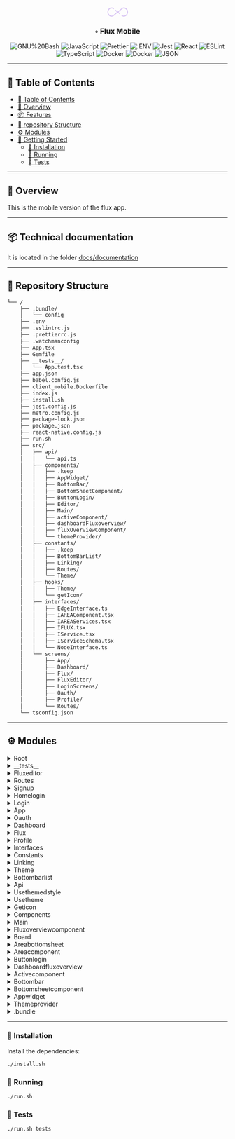<div align="center">
<h1 align="center">
<svg width="47" height="21" viewBox="0 0 47 21" fill="none" xmlns="http://www.w3.org/2000/svg">
<g id="logos:flux">
<g clip-path="url(#clip0_123_558)">
<path id="Vector" d="M37.6428 6.16536e-06C35.8672 -0.00215703 34.1281 0.564959 32.6305 1.63451L23.4998 9.15456L18.6871 5.19133C18.397 5.71921 18.1051 6.2438 17.8257 6.78692C17.7583 6.91765 17.6959 7.05004 17.6296 7.18056L21.6523 10.4932L13.211 17.4442C12.0549 18.253 10.7194 18.6814 9.35667 18.6805C5.3312 18.6805 2.0557 15.0078 2.0557 10.4932C2.0557 5.97842 5.33065 2.30589 9.35667 2.30589C10.7194 2.30464 12.055 2.73297 13.211 3.54201L14.0501 4.23254C14.3969 3.56054 14.7562 2.90418 15.1189 2.25256L14.369 1.63492C12.8714 0.565178 11.1322 -0.00182359 9.35667 0.000829695C4.18943 0.000623812 0 4.69865 0 10.4932C0 16.2878 4.18888 20.9856 9.35667 20.9856C11.1322 20.9879 12.8713 20.4209 14.369 19.3513L23.5 11.8317L28.3313 15.8103C28.6272 15.2666 28.9224 14.721 29.2145 14.1526C29.2724 14.0399 29.3247 13.9282 29.3818 13.8153L25.3479 10.4932L33.7886 3.54201C34.9448 2.73338 36.2803 2.30509 37.643 2.30589C41.669 2.30589 44.9439 5.97842 44.9439 10.4932C44.9439 15.0078 41.669 18.6805 37.643 18.6805C36.2802 18.6817 34.9447 18.2533 33.7886 17.4442L32.9617 16.7634C32.6161 17.4308 32.2624 18.0928 31.9005 18.7493L32.6312 19.3505C34.1287 20.4204 35.8679 20.9876 37.6435 20.9852C42.8108 20.9852 47.0002 16.2869 47.0002 10.4926C46.9995 4.69804 42.8106 6.16536e-06 37.6428 6.16536e-06Z" fill="#D9C6F4"/>
</g>
</g>
<defs>
<clipPath id="clip0_123_558">
<rect width="47" height="21" fill="white"/>
</clipPath>
</defs>
</svg>
<br></h1>
<h3>◦ Flux Mobile</h3>

<p align="center">
<img src="https://img.shields.io/badge/GNU%20Bash-4EAA25.svg?style=flat-square&logo=GNU-Bash&logoColor=white" alt="GNU%20Bash" />
<img src="https://img.shields.io/badge/JavaScript-F7DF1E.svg?style=flat-square&logo=JavaScript&logoColor=black" alt="JavaScript" />
<img src="https://img.shields.io/badge/Prettier-F7B93E.svg?style=flat-square&logo=Prettier&logoColor=black" alt="Prettier" />
<img src="https://img.shields.io/badge/.ENV-ECD53F.svg?style=flat-square&logo=dotenv&logoColor=black" alt=".ENV" />
<img src="https://img.shields.io/badge/Jest-C21325.svg?style=flat-square&logo=Jest&logoColor=white" alt="Jest" />
<img src="https://img.shields.io/badge/React-61DAFB.svg?style=flat-square&logo=React&logoColor=black" alt="React" />

<img src="https://img.shields.io/badge/ESLint-4B32C3.svg?style=flat-square&logo=ESLint&logoColor=white" alt="ESLint" />
<img src="https://img.shields.io/badge/TypeScript-3178C6.svg?style=flat-square&logo=TypeScript&logoColor=white" alt="TypeScript" />
<img src="https://img.shields.io/badge/Docker-2496ED.svg?style=flat-square&logo=Docker&logoColor=white" alt="Docker" />
<img src="https://img.shields.io/badge/Docker-2496ED.svg?style=flat-square&logo=Docker&logoColor=white" alt="Docker" />
<img src="https://img.shields.io/badge/JSON-000000.svg?style=flat-square&logo=JSON&logoColor=white" alt="JSON" />
</p>
</div>

---

## 📖 Table of Contents
- [📖 Table of Contents](#-table-of-contents)
- [📍 Overview](#-overview)
- [📦 Features](#-features)
- [📂 repository Structure](#-repository-structure)
- [⚙️ Modules](#modules)
- [🚀 Getting Started](#-getting-started)
    - [🔧 Installation](#-installation)
    - [🤖 Running ](#-running-)
    - [🧪 Tests](#-tests)

---


## 📍 Overview

This is the mobile version of the flux app.

---

## 📦 Technical documentation

It is located in the folder [docs/documentation](/App/docs/documentation)

---


## 📂 Repository Structure

```sh
└── /
    ├── .bundle/
    │   └── config
    ├── .env
    ├── .eslintrc.js
    ├── .prettierrc.js
    ├── .watchmanconfig
    ├── App.tsx
    ├── Gemfile
    ├── __tests__/
    │   └── App.test.tsx
    ├── app.json
    ├── babel.config.js
    ├── client_mobile.Dockerfile
    ├── index.js
    ├── install.sh
    ├── jest.config.js
    ├── metro.config.js
    ├── package-lock.json
    ├── package.json
    ├── react-native.config.js
    ├── run.sh
    ├── src/
    │   ├── api/
    │   │   └── api.ts
    │   ├── components/
    │   │   ├── .keep
    │   │   ├── AppWidget/
    │   │   ├── BottomBar/
    │   │   ├── BottomSheetComponent/
    │   │   ├── ButtonLogin/
    │   │   ├── Editor/
    │   │   ├── Main/
    │   │   ├── activeComponent/
    │   │   ├── dashboardFluxoverview/
    │   │   ├── fluxOverviewComponent/
    │   │   └── themeProvider/
    │   ├── constants/
    │   │   ├── .keep
    │   │   ├── BottomBarList/
    │   │   ├── Linking/
    │   │   ├── Routes/
    │   │   └── Theme/
    │   ├── hooks/
    │   │   ├── Theme/
    │   │   └── getIcon/
    │   ├── interfaces/
    │   │   ├── EdgeInterface.ts
    │   │   ├── IAREAComponent.tsx
    │   │   ├── IAREAServices.tsx
    │   │   ├── IFLUX.tsx
    │   │   ├── IService.tsx
    │   │   ├── IServiceSchema.tsx
    │   │   └── NodeInterface.ts
    │   └── screens/
    │       ├── App/
    │       ├── Dashboard/
    │       ├── Flux/
    │       ├── FluxEditor/
    │       ├── LoginScreens/
    │       ├── Oauth/
    │       ├── Profile/
    │       └── Routes/
    └── tsconfig.json

```

---


## ⚙️ Modules

<details closed><summary>Root</summary>

| File                               | Summary                                                                                                                                                                                                                                                                                                                                                                                                                                                                                                                                                                                                    |
| ---                                | ---                                                                                                                                                                                                                                                                                                                                                                                                                                                                                                                                                                                                        |
| [react-native.config.js]({file})   | The code in the "react-native.config.js" file sets the project configuration for React Native. It specifies that the project has separate configurations for iOS and Android. Additionally, it specifies that the project uses custom fonts located in the "./assets/fonts/" directory as assets.                                                                                                                                                                                                                                                                                                          |
| [jest.config.js]({file})           | The `jest.config.js` file is used for configuring the testing framework Jest. In this specific code snippet, the file is exporting an object with a single property `preset` set to `'react-native'`. The value `'react-native'` specifies that Jest should use the preset configuration for testing React Native applications.                                                                                                                                                                                                                                                                            |
| [app.json]({file})                 | The code provided is a directory tree structure of a project. It includes various files and folders such as configuration files (.env,.eslintrc.js, prettierrc.js), test files (__tests__), application source code (src/), and other project-related files. The specific code snippet shows the content of the app.json file, which includes the project name as "app" and the display name as "App.                                                                                                                                                                                                      |
| [.prettierrc.js]({file})           | The code in the.prettierrc.js file is configuring the formatting rules for code styling using Prettier. It specifies that arrow function parameters should have no parentheses, curly brackets should be on the same line as the corresponding code block, there should be no spacing between brackets, single quotes should be used for strings, and trailing commas should be added to all elements in an array or object.                                                                                                                                                                               |
| [package.json]({file})             | The code represents a directory tree structure of a project along with the package.json file. The directory contains various files and folders related to a React Native app. The package.json file lists the project dependencies, devDependencies, and scripts for running, testing, and linting the app.                                                                                                                                                                                                                                                                                                |
| [metro.config.js]({file})          | The code in the `metro.config.js` file is used to configure Metro, which is the JavaScript bundler that React Native uses. The code sets the transformer property to specify that a specific Babel transformer should be used for SVG files. The resolver property is used to filter out SVG files from the list of asset extensions and add "svg" as a source extension. Overall, this code configures Metro to handle SVG files in a React Native application.                                                                                                                                           |
| [.watchmanconfig]({file})          | This code represents an empty configuration file named `.watchmanconfig` located in the root directory of a project. It is part of a larger directory structure that includes various files and directories related to a React Native application, such as configuration files (`babel.config.js`, `jest.config.js`, `metro.config.js`), source code (`App.tsx`, `api/`, `components/`, `constants/`, `hooks/`, `interfaces/`, `screens/`), and other project-related files (`Gemfile`, `package.json`, `tsconfig.json`). However, this specific file does not contain any code or configuration settings. |
| [package-lock.json]({file})        | The directory tree represents a codebase for a mobile application. It includes files and folders related to the project's configuration, dependencies (e.g., Gemfile, package.json), testing (__tests__), and deployment (Dockerfile). The main source code resides in the'src' folder, which is organized into subfolders for API, components, constants, hooks, interfaces, and screens. These folders contain the necessary code for the application's functionality, such as API requests, UI components, constants, hooks, and screens for different app sections (e.g., login, dashboard, flux).     |
| [install.sh]({file})               | The code in the `install.sh` file is a shell script that runs the command `npm install`. It is used to install the necessary dependencies for the project.                                                                                                                                                                                                                                                                                                                                                                                                                                                 |
| [run.sh]({file})                   | The code in the "run.sh" file is a shell script that determines what command to run based on the input parameter. If the parameter is "tests", it runs the "npm run test" command. Otherwise, it runs the "npm run start" command. This script is used to execute either the test suite or the application based on the command-line input.                                                                                                                                                                                                                                                                |
| [Gemfile]({file})                  | The code in the Gemfile sets the source to a Ruby Gems repository and defines the minimum required Ruby version as 2.6.10 or higher. It also specifies the cocoapods gem with a version constraint of approximately 1.12. This file is typically used in Ruby projects to manage and install dependencies.                                                                                                                                                                                                                                                                                                 |
| [App.tsx]({file})                  | The code is a React Native app with a directory tree structure. The main functionality is to render the `App` component, which is wrapped in a `ThemeProvider` component. The `App` component imports and renders the `Main` component, and also configures the `GoogleSignin` library. The code enables screens optimization and imports various styles and constants from different files within the project.                                                                                                                                                                                            |
| [index.js]({file})                 | The code is a React Native entry point that registers the main component of the app. It imports the `App` component from the `App.tsx` file and the `appName` from the `app.json` file. The `AppRegistry.registerComponent` function is then used to register the `App` component with the specified `appName`, allowing it to be rendered as the root component of the React Native app.                                                                                                                                                                                                                  |
| [.env]({file})                     | The code above represents a directory tree structure of a project. It consists of various files and folders related to a mobile application development project. The specific code snippet is from the.env file, which contains a configuration value defining the API URL for the application. The API URL is set to "http://10.0.2.2:8000", which presumably represents the backend server that the mobile application communicates with.                                                                                                                                                                |
| [client_mobile.Dockerfile]({file}) | The code is a Dockerfile for building a mobile client application. It sets up the environment by installing system dependencies, Java, Node.js, and Android SDK. It also installs Gradle, sets environment variables, and copies the application code. Finally, it runs the necessary commands to build the release version of the application.                                                                                                                                                                                                                                                            |
| [babel.config.js]({file})          | The code in the `babel.config.js` file sets the presets and plugins for a React Native application. It uses the preset `module:metro-react-native-babel-preset` and the plugins `react-native-reanimated/plugin` and `module:react-native-dotenv`.                                                                                                                                                                                                                                                                                                                                                         |
| [.eslintrc.js]({file})             | The code in the `.eslintrc.js` file exports a configuration object for ESLint, a tool used for static code analysis. The `root` property is set to `true`, indicating that this is the root configuration file. The `extends` property specifies that the configuration should inherit from the `@react-native` preset. This preset includes rules specifically designed for React Native projects, ensuring code quality and adherence to best practices.                                                                                                                                                 |
| [tsconfig.json]({file})            | The code represents the directory tree structure of a project. It includes various configuration files, source code files, test files, and other assets. The specific file "tsconfig.json" contains a JSON object that extends the default typescript configuration for react-native projects and specifies the files and directories to be included for compilation.                                                                                                                                                                                                                                      |

</details>

<details closed><summary>__tests__</summary>

| File                   | Summary                                                                                                                                                                                                                                                                                               |
| ---                    | ---                                                                                                                                                                                                                                                                                                   |
| [App.test.tsx]({file}) | The provided code is a unit test for the `App` component in a React Native application. It uses the `react-native` library along with additional dependencies like `@jest/globals` and `react-test-renderer`. The test simply renders the `App` component and verifies that it is rendered correctly. |

</details>

<details closed><summary>Fluxeditor</summary>

| File                | Summary                                                                                                                                                                                                                                                                                                                                                                                                                                                                                                               |
| ---                 | ---                                                                                                                                                                                                                                                                                                                                                                                                                                                                                                                   |
| [index.tsx]({file}) | The code is a React Native screen component called FluxEditor. It imports various dependencies such as navigation props, text input, touchable opacity, and SVG icons. The component renders a view that displays a board with a title, which can be edited by the user. It also handles navigation options and includes styling using themed stylesheets. The component receives navigation props and a route as parameters, allowing it to determine whether to display the board with or without a flux parameter. |

</details>

<details closed><summary>Routes</summary>

| File                | Summary                                                                                                                                                                                                                                                                                                                                                                                                                                                                                                                                                    |
| ---                 | ---                                                                                                                                                                                                                                                                                                                                                                                                                                                                                                                                                        |
| [index.tsx]({file}) | The code is a React Native application that handles navigation within the app. It uses the React Navigation library to create a navigation stack and a bottom bar. The Routes component returns the app routes based on the user's logged-in state. If the user is logged in, it displays the BottomBar component and the routes defined in the RoutesList constant. If the user is not logged in, it displays a loading indicator and the HomeLogin screen. The code also includes imports and configurations necessary for the app to function properly. |
| [index.ts]({file})  | The code provided defines an array of routes for a React Native application. Each route consists of a name, a component to render, and options for the header display. The routes include Login, FluxEditor, Signup, and HomeLogin. These routes are used to navigate between different screens in the application.                                                                                                                                                                                                                                        |

</details>

<details closed><summary>Signup</summary>

| File                | Summary                                                                                                                                                                                                                                                                                                                                                                                                                                                                                                                                                              |
| ---                 | ---                                                                                                                                                                                                                                                                                                                                                                                                                                                                                                                                                                  |
| [index.tsx]({file}) | The code is a React Native component for a sign-up page in a mobile application. It imports necessary dependencies and components, including styled components and API functions. It utilizes hooks to manage state and theming. The component includes a form for users to enter their name, surname, email, and password, and a button to submit the form. If there are any errors during the sign-up process, the error message is displayed. The component is wrapped in various view components and styles to create the layout and design of the sign-up page. |

</details>

<details closed><summary>Homelogin</summary>

| File                | Summary                                                                                                                                                                                                                                                                                                                                                                                                                                     |
| ---                 | ---                                                                                                                                                                                                                                                                                                                                                                                                                                         |
| [index.tsx]({file}) | The code is a React Native component that represents a Home Login page. It imports various styles, components, and hooks from different directories in the project. The `HomeLogin` function is the main component that renders the login page UI. It includes a header, two buttons for signing up and logging in, and some styling. It also includes functionality to handle Google Sign-In, with error handling for different scenarios. |

</details>

<details closed><summary>Login</summary>

| File                | Summary                                                                                                                                                                                                                                                                                                                                                                                                                                                                                                                                                                          |
| ---                 | ---                                                                                                                                                                                                                                                                                                                                                                                                                                                                                                                                                                              |
| [index.tsx]({file}) | This code represents a React Native screen component for a login page. It imports various components and hooks, including styles and themes. The screen consists of a ScrollView containing a View, which holds the login page elements such as a logo, email and password input fields, a login button, and a link to sign up. The input values are stored in the "data" state variable, and any errors are stored in the "error" state variable. On a successful login, the user token is saved using EncryptedStorage, and the user is navigated to the bottom bar component. |

</details>

<details closed><summary>App</summary>

| File                | Summary                                                                                                                                                                                                                                                                                                                                                                                                                        |
| ---                 | ---                                                                                                                                                                                                                                                                                                                                                                                                                            |
| [index.tsx]({file}) | The code above is for the App page of a mobile application. It imports necessary components from react-native and other modules. The page displays a list of usable applications categorized as "Actions" and "Reactions". The data is fetched from an API and displayed in a flatlist. The page also includes styling based on the selected theme. Overall, the code handles the rendering and functionality of the App page. |

</details>

<details closed><summary>Oauth</summary>

| File                | Summary                                                                                                                                                                                                                                                                                                                                                                                                                                                                                                                                                                                                                                                                                                                                                                                                                                                               |
| ---                 | ---                                                                                                                                                                                                                                                                                                                                                                                                                                                                                                                                                                                                                                                                                                                                                                                                                                                                   |
| [index.tsx]({file}) | The code is part of a React Native application and is located in the `src/screens/Oauth/index.tsx` file. The `Oauth` component is a screen that is rendered when the user needs to complete an OAuth authentication process. It makes use of the `useEffect` hook to execute an asynchronous `oauthAuthorize` function defined in `../../api/api.ts` when the component mounts. The `oauthAuthorize` function takes in a service (provided as a parameter from the previous screen) and a query string extracted from the current URL path. Upon successful completion, the component navigates back by popping two screens from the navigation stack. Otherwise, an error occurs and the same navigation action is performed.The component's layout consists of a centered container with a single text element displaying "Loading..." in a specific font and size. |

</details>

<details closed><summary>Dashboard</summary>

| File                | Summary                                                                                                                                                                                                                                                                                               |
| ---                 | ---                                                                                                                                                                                                                                                                                                   |
| [index.tsx]({file}) | The code represents the Dashboard page of a mobile app. It imports various components, hooks, and APIs. The page displays a list of active flux and all flux. It allows the user to add new flux and navigate to the Flux Editor page. The code also includes sorting and refreshing functionalities. |

</details>

<details closed><summary>Flux</summary>

| File                | Summary                                                                                                                                                                                                                                                                                                                                                                                                                    |
| ---                 | ---                                                                                                                                                                                                                                                                                                                                                                                                                        |
| [index.tsx]({file}) | The code is a React Native component that represents a Flux page in a mobile app. It renders a list of Flux items fetched from an API, along with options to edit or delete them. The page also allows the user to add a new Flux item. The component uses various hooks and dependencies such as navigation, theming, and encrypted storage. It includes styling and layout adjustments based on the device's dimensions. |

</details>

<details closed><summary>Profile</summary>

| File                | Summary                                                                                                                                                                                                                                                                                                                                |
| ---                 | ---                                                                                                                                                                                                                                                                                                                                    |
| [index.tsx]({file}) | The code represents a Profile page in a mobile application. It imports various dependencies and defines types for the navigation. The page displays user information and connected applications. The user can disconnect from an application or connect to new ones. The page also uses styles and themes to customize the appearance. |

</details>

<details closed><summary>Interfaces</summary>

| File                         | Summary                                                                                                                                                                                                                                                                                                                                                                                                                                                                                                                                                                                                                                                           |
| ---                          | ---                                                                                                                                                                                                                                                                                                                                                                                                                                                                                                                                                                                                                                                               |
| [EdgeInterface.ts]({file})   | The code in the file `EdgeInterface.ts` defines an interface called `Edge`. This interface represents an edge between two nodes in a graph. It has properties such as `id`, `nodeStartId`, `nodeEndId`, `inputIndex`, and `outputIndex` which are used to identify and track the edge. It also has properties `prevStartPos`, `currStartPos`, `prevEndPos`, `currEndPos` which represent the previous and current positions of the start and end points of the edge.                                                                                                                                                                                              |
| [IServiceSchema.tsx]({file}) | The code defines an interface called `IServiceSchema` in the file `src/interfaces/IServiceSchema.tsx`. It represents the schema for a service, which has properties such as an `id`, `name`, `description`, and `type`. The `type` can be either "action" or "reaction". It also has `inputsData` and `outputData` properties, which are arrays. The `inputsData` array contains objects representing the input parameters for the service, including properties like `id`, `name`, `inputType`, `type`, and `required`. The `outputData` array contains objects representing the output data of the service, including properties like `id`, `name`, and `type`. |
| [NodeInterface.ts]({file})   | The code defines an interface called "Node" in the file "NodeInterface.ts" located in the "src/interfaces" directory. The interface specifies the properties and their types for a node object in a graph. These properties include an ID, the number of input and output connections, previous and current position coordinates, the type of the node, IDs of the input and output edges associated with the node, and the title and image of the node.                                                                                                                                                                                                          |
| [IService.tsx]({file})       | The code is defining an interface called "IService" that has a single property called "action" that is an array of strings and a property called "reaction" that is also an array of strings.                                                                                                                                                                                                                                                                                                                                                                                                                                                                     |
| [IAREAComponent.tsx]({file}) | The code defines an interface called IAREAComponent in the file src/interfaces/IAREAComponent.tsx. This interface is used to define the structure and properties of an AREA component, which represents a specific feature or functionality in the application. It includes properties for the component's name, default value, type (reaction or action), SVG representation, service ID, sub-service, and service schema. The interface also exports the IAREAComponent interface for use in other parts of the code.                                                                                                                                           |
| [IAREAServices.tsx]({file})  | The code defines an interface in TypeScript called `IAREAServices`. This interface has three properties: `id`, `name`, and `description`, all of which are of type `string`. It is used to define the structure of an object that represents various services in the `AREAS` domain.                                                                                                                                                                                                                                                                                                                                                                              |
| [IFLUX.tsx]({file})          | The code above in the file "src/interfaces/IFLUX.tsx" defines an interface called `IFLUX`. It contains properties that describe the structure of a flux (flow) in a system. It includes an `id`, `name`, `description`, and an array of `nodes`, each representing a component in the flux. Each node has properties such as `id`, `numberInputs`, `numberOutputs`, `service`, `subService`, `subServiceId`, etc. It also has an array of `edges`, each representing a connection between two nodes in the flux. The interface is exported at the end of the file.                                                                                                |

</details>

<details closed><summary>Constants</summary>

| File            | Summary                                                                                                                                                                                                                                   |
| ---             | ---                                                                                                                                                                                                                                       |
| [.keep]({file}) | The code represents an empty file named ".keep" located in the "src/constants" directory of a project. This file is typically used to keep an empty directory in version control systems and ensure the directory structure is preserved. |

</details>

<details closed><summary>Linking</summary>

| File               | Summary                                                                                                                                                                                                                                                                                                                                                                                                                                     |
| ---                | ---                                                                                                                                                                                                                                                                                                                                                                                                                                         |
| [index.ts]({file}) | The code provides a configuration for deep linking in a React Native app. It defines the paths and parameters for deep linking to different screens in the app. In this specific code, it sets up a deep linking path for the "Oauth" screen, with a parameter for the "service". The "service" parameter is parsed and used in the deep linking URL. The "Linking" object exports the deep linking configuration and prefixes for the app. |

</details>

<details closed><summary>Theme</summary>

| File                | Summary                                                                                                                                                                                                                                                                                                                                                                                                                                                                   |
| ---                 | ---                                                                                                                                                                                                                                                                                                                                                                                                                                                                       |
| [index.tsx]({file}) | The code represents a theme configuration file for a React Native application. It defines a ThemeType object that contains styles for various UI components such as Buttons, Titles, Subtitles, and Text. The "Light" theme includes color values and text styles for different components, while the "Default" theme specifies typography and color styles. The code exports the Theme object, which can be used to apply consistent styling throughout the application. |

</details>

<details closed><summary>Bottombarlist</summary>

| File                | Summary                                                                                                                                                                                                                                                                                                                                                      |
| ---                 | ---                                                                                                                                                                                                                                                                                                                                                          |
| [index.tsx]({file}) | This code defines a list of items that make up the bottom bar navigation in a mobile application. Each item in the list has a name, a navigation component, and an icon SVG. The code also includes several import statements, as well as the definition of some React functional components. The components define temporary screens with placeholder text. |

</details>

<details closed><summary>Api</summary>

| File             | Summary                   |
| ---              | ---                       |
| [api.ts]({file}) | HTTPStatus Exception: 400 |

</details>

<details closed><summary>Usethemedstyle</summary>

| File                | Summary                                                                                                                                                                                                                                                                                                                                                                                                                                                                     |
| ---                 | ---                                                                                                                                                                                                                                                                                                                                                                                                                                                                         |
| [index.tsx]({file}) | The code defines a function called `useThemedStyles` that returns the current theme with context, applied to a set of styles. It imports the `useTheme` hook and the `ThemeTypeContext` from the `constants/Theme` file. The function takes in a callback function that receives the current theme as an argument and returns a set of styles. The function then uses the `useTheme` hook to retrieve the current theme and applies the styles to it, returning the result. |

</details>

<details closed><summary>Usetheme</summary>

| File                | Summary                                                                                                                                                                                                                                                                                                                                                                                                                                                                                                              |
| ---                 | ---                                                                                                                                                                                                                                                                                                                                                                                                                                                                                                                  |
| [index.tsx]({file}) | The code provided is a module for a custom React hook called "useTheme" located in the file "src/hooks/Theme/useTheme/index.tsx". This hook utilizes the "useContext" hook from React to access the current theme from the "ThemeContext" provided by the component "ThemeProvider" (located in "../../../components/themeProvider"). The hook returns the current theme as a "ThemeTypeContext" object. The purpose of this hook is to provide easy access to the theme in other components within the application. |

</details>

<details closed><summary>Geticon</summary>

| File                | Summary                                                                                                                                                                                                                                                                                                                                                                                                                                                                                                                                                                                                          |
| ---                 | ---                                                                                                                                                                                                                                                                                                                                                                                                                                                                                                                                                                                                              |
| [index.tsx]({file}) | The code in the `src/hooks/getIcon/index.tsx` file exports a function called `getUrlImg`. This function takes in a string parameter called `data` and returns the path to an image icon associated with that data. The function uses a series of if conditions to determine which icon to return based on the input data. If the data matches one of the predefined app names (e.g., "Gmail", "Spotify", "Weather"), the function returns the path to the corresponding icon image. If the data does not match any of the predefined app names, the function returns the path to a default "unknown" icon image. |

</details>

<details closed><summary>Components</summary>

| File            | Summary                                                                                                                                                                                                                                                               |
| ---             | ---                                                                                                                                                                                                                                                                   |
| [.keep]({file}) | The code represents a directory tree structure, with various files and folders. The "src/components/.keep" file is an empty file used to maintain an empty directory in version control systems. It serves as a placeholder to preserve an empty directory structure. |

</details>

<details closed><summary>Main</summary>

| File                | Summary                                                                                                                                                                                                                                                                                                                                                                                                                                                                                                                                                                                                                                                                                     |
| ---                 | ---                                                                                                                                                                                                                                                                                                                                                                                                                                                                                                                                                                                                                                                                                         |
| [index.tsx]({file}) | The code is a React Native component called "Main" that checks if a user token is saved and determines whether the user is logged in or not. It uses the React Native components `SafeAreaView`, `StyleSheet`, and `StatusBar`. It imports the navigation container from `@react-navigation/native` and the routing component from `../../screens/Routes`. It also imports `jwt_decode` for decoding the JWT token and `react-native-encrypted-storage` for storing the token securely. It defines a function `checkLogged` that checks if the token is expired and sets the `isLogged` state accordingly. The component is wrapped in a `SafeAreaView` and renders the `Routes` component. |

</details>

<details closed><summary>Fluxoverviewcomponent</summary>

| File                | Summary                                                                                                                                                                                                                                                                                                                                                                                                                                                                                                                |
| ---                 | ---                                                                                                                                                                                                                                                                                                                                                                                                                                                                                                                    |
| [index.tsx]({file}) | The code is a React Native component called `FluxOverview`. It displays an active flux on a map, allowing users to edit and delete the flux. The component takes in several props such as `name`, `desc`, `onPress`, `refresh`, and `id`. It renders a view with various subviews that include text, buttons, and SVG icons. Users can delete a flux by pressing the cross icon and refresh the flux list. Overall, the component provides an overview of a flux and allows for certain actions to be performed on it. |

</details>

<details closed><summary>Board</summary>

| File                | Summary                   |
| ---                 | ---                       |
| [index.tsx]({file}) | HTTPStatus Exception: 400 |

</details>

<details closed><summary>Areabottomsheet</summary>

| File                | Summary                                                                                                                                                                                                                                                                                                                                                                                                                            |
| ---                 | ---                                                                                                                                                                                                                                                                                                                                                                                                                                |
| [index.tsx]({file}) | This code is a React Native component for a bottom sheet that is used in the Editor component. It imports various dependencies from the react-native library and local files. It also imports functions for interacting with APIs and interfaces for defining the structure of data. The component receives props such as the current area, a reference to the bottom sheet, functions for saving and deleting the area, and more. |

</details>

<details closed><summary>Areacomponent</summary>

| File                | Summary                                                                                                                                                                                                                                                                                                                                                                                                                                                                                           |
| ---                 | ---                                                                                                                                                                                                                                                                                                                                                                                                                                                                                               |
| [index.tsx]({file}) | The code is a React Native component called "AREAComponent". It renders a styled view with text and an optional SVG icon. The component takes several props including "inEditor" (a boolean indicating if the component is in an editor), "onPress" (a function called when the component is pressed), and "data" (an object containing data about the component). The component also uses custom hooks for theming and retrieving icons, and it defines styles using the "useThemedStyles" hook. |

</details>

<details closed><summary>Buttonlogin</summary>

| File                | Summary                                                                                                                                                                                                                                                                                                                                                                                                                                                                     |
| ---                 | ---                                                                                                                                                                                                                                                                                                                                                                                                                                                                         |
| [index.tsx]({file}) | The code is for a custom button component in React Native. It includes a TouchableOpacity component that displays text and triggers an onPress action when pressed. The component accepts props such as text, onPress function, background color, text color, height, and width. It also uses a custom hook for applying themed styles and accesses the theme context from a constants file. The button's appearance and text are customizable through the props and theme. |

</details>

<details closed><summary>Dashboardfluxoverview</summary>

| File                | Summary                                                                                                                                                                                                                                                                                                                                                                                                                       |
| ---                 | ---                                                                                                                                                                                                                                                                                                                                                                                                                           |
| [index.tsx]({file}) | The code represents a component called `dashboardFluxOverview` that displays an overview of an active flux on the Dashboard page. It receives props such as name, desc, and onPress. The component renders a view with a text description and a header with the flux name. It also includes an edit button that triggers the onPress action. The styles of the component are theme-based and dynamically applied using hooks. |

</details>

<details closed><summary>Activecomponent</summary>

| File                | Summary                                                                                                                                                                                                                                                                                                                                                                                                                                              |
| ---                 | ---                                                                                                                                                                                                                                                                                                                                                                                                                                                  |
| [index.tsx]({file}) | This code is a React Native component called ActiveComponent. It displays a flux (name and description) and allows the user to activate or deactivate the flux. The component takes in several props including name, desc, active, id, and refresh. The component uses various React Native components and hooks like Text, Switch, View, and useState. It also imports functions from other files like useThemedStyles, useTheme, and changeActive. |

</details>

<details closed><summary>Bottombar</summary>

| File                | Summary                                                                                                                                                                                                                                                                                                                                                                                                                                                                                    |
| ---                 | ---                                                                                                                                                                                                                                                                                                                                                                                                                                                                                        |
| [index.tsx]({file}) | The code defines a `BottomBar` component that creates a bottom navigation bar using the `createMaterialTopTabNavigator` from the `@react-navigation/material-top-tabs` library. It uses a custom `MyTabBar` component as the tab bar, which overrides the default behavior. The `BottomBar` component also includes a `FluxEditor` tab item. The code makes use of hooks, theming, and styling to create a visually appealing and functional bottom navigation bar for a React Native app. |

</details>

<details closed><summary>Bottomsheetcomponent</summary>

| File                | Summary                                                                                                                                                                                                                                                                                                                                                                                                                                                                                       |
| ---                 | ---                                                                                                                                                                                                                                                                                                                                                                                                                                                                                           |
| [index.tsx]({file}) | The code is a React Native component for a bottom sheet that can be used to display content. It imports necessary dependencies, such as React, React Native, and a third-party library called'@gorhom/bottom-sheet'. The component accepts props such as'children','opened','setOpened','ref', and'content', and returns a custom bottom sheet component. The bottom sheet has customizable styles for the handle, background, and backdrop. It also supports gestures for closing the sheet. |

</details>

<details closed><summary>Appwidget</summary>

| File                | Summary                                                                                                                                                                                                                                                                                                                                                                                                                                         |
| ---                 | ---                                                                                                                                                                                                                                                                                                                                                                                                                                             |
| [index.tsx]({file}) | The code is a React Native component called "AppWidget" that displays two widgets with an image and text. It takes in an optional data prop, which is an array of strings representing the name of an action/reaction. The first widget always displays, while the second widget only displays if there are exactly two elements in the data array. The component uses various React Native components and styling to create the widget layout. |

</details>

<details closed><summary>Themeprovider</summary>

| File                | Summary                                                                                                                                                                                                                                                                                                                                                                                                                                                      |
| ---                 | ---                                                                                                                                                                                                                                                                                                                                                                                                                                                          |
| [index.tsx]({file}) | The code above is a React component called ThemeProvider that provides a theme context to its child components. It imports a constant file called ConstantTheme which defines different themes. It uses the useState hook to manage the current theme and provides a setTheme function to update the theme. The component renders a ThemeContext.Provider with the theme and setTheme values as the context value, making it accessible to child components. |

</details>

<details closed><summary>.bundle</summary>

| File             | Summary                                                                                                                                                                                                                                                                                                |
| ---              | ---                                                                                                                                                                                                                                                                                                    |
| [config]({file}) | The code snippet represents the directory tree structure and the contents of a project. It includes various configuration files, Dockerfile, scripts, and source code files. The highlighted path '.bundle/config' contains code configuring the bundle path and forcing the use of the Ruby platform. |

</details>

---

### 🔧 Installation

Install the dependencies:
```sh
./install.sh
```

### 🤖 Running 

```sh
./run.sh
```

### 🧪 Tests
```sh
./run.sh tests
```
